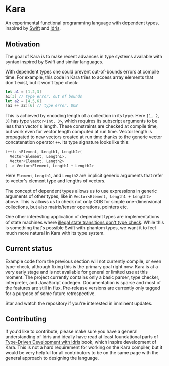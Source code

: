 # Kara

An experimental functional programming language with dependent types, inspired by [Swift](https://swift.org) and [Idris](https://www.idris-lang.org).

## Motivation

The goal of Kara is to make recent advances in type systems available with syntax inspired by Swift and similar languages.

With dependent types one could prevent out-of-bounds errors at compile time. For example, this code in Kara tries to access array elements
that don't exist, but it won't type check:

```swift
let a1 = [1,2,3]
a1[3] // type error, out of bounds
let a2 = [4,5,6]
(a1 ++ a2)[6] // type error, OOB
```

This is achieved by encoding length of a collection in its type. Here `[1, 2, 3]` has type `Vector<Int, 3>`, which requires 
its subscript arguments to be less than vector's length. These constraints are checked at compile time, but work even for 
vector length computed at run time. Vector length is propagated to new vectors created at run time thanks to the generic vector
concatenation operator `++`. Its type signature looks like this:

```swift
(++): <Element, Length1, Length2>(
  Vector<Element, Length1>, 
  Vector<Element, Length2>
) -> Vector<Element, Length1 + Length2>
```

Here `Element`, `Length1`, and `Length2` are implicit generic arguments that refer to vector's element type and lengths of vectors.

The concept of dependent types allows us to use expressions in generic arguments of other types, like in `Vector<Element, Length1 + Length2>`
above. This is allows us to check not only OOB for simple one-dimensional collections, but also matrix/tensor operations, pointers etc.

One other interesting application of dependent types are implementations of state machines where [illegal state transitions don't type
check](https://stackoverflow.com/questions/33851598/using-idris-to-model-state-machine-of-open-close-door). 
While this is something that's possible Swift with phantom types, we want it to feel much more natural in Kara with its type system.

## Current status

Example code from the previous section will not currently compile, or even type-check, although fixing this is the primary goal right now. 
Kara is at a very early stage and is not available for general or limited use at this moment. The project currently contains only a
basic parser, type checker, interpreter, and JavaScript codegen. Documentation is sparse and most of the features are still in flux. Pre-release
versions are currently only tagged for a purpose of some future retrospective.

Star and watch the repository if you're interested in imminent updates.

## Contributing

If you'd like to contribute, please make sure you have a general understanding of Idris and ideally have read at least foundational parts
of [Type-Driven Development with Idris](https://www.manning.com/books/type-driven-development-with-idris) book, which inspire
development of Kara. This is not a hard requirement for working on the Kara compiler, but it would be very helpful for all contributors to
be on the same page with the general approach to designing the language.

